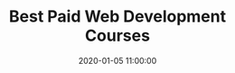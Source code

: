 ---
title: Best Paid Web Development Courses
date: "2020-01-05 11:00:00"
category: ""
description: ""
featuredImage: ""
tags: ["", "", ""]
---